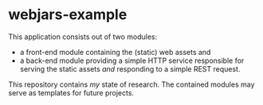 # webjars-example

This application consists out of two modules:

- a front-end module containing the (static) web assets and
- a back-end module providing a simple HTTP service responsible for serving the static assets _and_ responding to a
  simple REST request.

This repository contains _my_ state of research. The contained modules may serve as templates for future projects.

